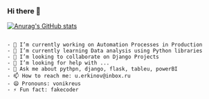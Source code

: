 ### Hi there 👋
[![Anurag's GitHub stats](https://github-readme-stats.vercel.app/api?username=ulugbekerkinov)](https://github.com/anuraghazra/github-readme-stats)

```

- 🔭 I’m currently working on Automation Processes in Production 
- 🌱 I’m currently learning Data analysis using Python libraries
- 👯 I’m looking to collaborate on Django Projects
- 🤔 I’m looking for help with ...
- 💬 Ask me about pythpn, django, flask, tableu, powerBI
- 📫 How to reach me: u.erkinov@inbox.ru
- 😄 Pronouns: vonikreus
- ⚡ Fun fact: fakecoder
```

